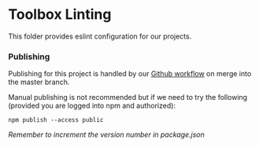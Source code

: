 # Toolbox Linting

This folder provides eslint configuration for our projects.

### Publishing
Publishing for this project is handled by our [Github workflow](/.gitub/workflows/publish-on-push-to-master) on merge into the master branch.

Manual publishing is not recommended but if we need to try the following (provided you are logged into npm and authorized):
```
npm publish --access public
```
_Remember to increment the version number in package.json_